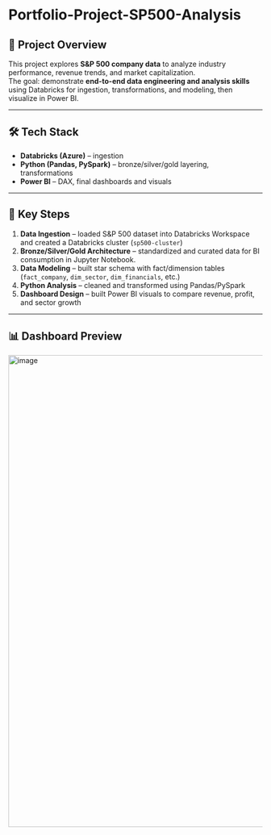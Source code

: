 # Portfolio-Project-SP500-Analysis

## 📌 Project Overview
This project explores **S&P 500 company data** to analyze industry performance, revenue trends, and market capitalization.  
The goal: demonstrate **end-to-end data engineering and analysis skills** using Databricks for ingestion, transformations, and modeling, then visualize in Power BI.

---

## 🛠 Tech Stack
- **Databricks (Azure)** – ingestion 
- **Python (Pandas, PySpark)** – bronze/silver/gold layering, transformations 
- **Power BI** – DAX, final dashboards and visuals  

---

## 🔑 Key Steps
1. **Data Ingestion** – loaded S&P 500 dataset into Databricks Workspace and created a Databricks cluster (`sp500-cluster`)  
2. **Bronze/Silver/Gold Architecture** – standardized and curated data for BI consumption in Jupyter Notebook.
3. **Data Modeling** – built star schema with fact/dimension tables (`fact_company`, `dim_sector`, `dim_financials`, etc.)  
4. **Python Analysis** – cleaned and transformed using Pandas/PySpark  
5. **Dashboard Design** – built Power BI visuals to compare revenue, profit, and sector growth  

---

## 📊 Dashboard Preview
<img width="1763" height="936" alt="image" src="https://github.com/user-attachments/assets/02423a2d-4975-43f9-a20e-f0762cadf9a0" />
